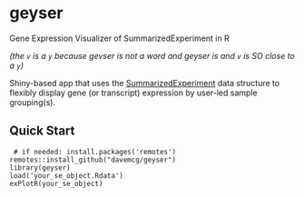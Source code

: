 # geyser

Gene Expression Visualizer of SummarizedExperiment in R

*(the `v` is a `y` because gevser is not a word and geyser is and `v` is SO close to a `y`)*

Shiny-based app that uses the [SummarizedExperiment](https://bioconductor.org/packages/release/bioc/html/SummarizedExperiment.html) data structure to flexibly display gene (or transcript) expression by user-led sample grouping(s).

## Quick Start
```
 # if needed: install.packages('remotes') 
remotes::install_github("davemcg/geyser")
library(geyser)
load('your_se_object.Rdata')
exPlotR(your_se_object)
```
